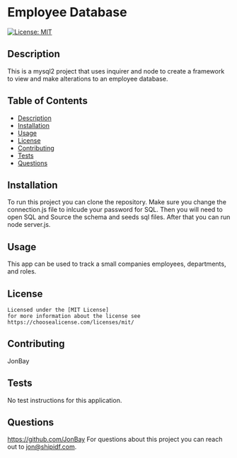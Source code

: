 # Employee Database

  [![License: MIT](https://img.shields.io/badge/License-MIT-yellow.svg)](https://opensource.org/licenses/MIT)

  ## Description
  This is a mysql2 project that uses inquirer and node to create a framework to view and make alterations to an employee database.  

  ## Table of Contents 
  - [Description](#description)
  - [Installation](#installation)
  - [Usage](#usage)
  - [License](#license)
  - [Contributing](#contributing)
  - [Tests](#tests)
  - [Questions](#questions)

  ## Installation
  To run this project you can clone the repository. Make sure you change the connection.js file to inlcude your password for SQL.  Then you will need to open SQL and Source the schema and seeds sql files.  After that you can run node server.js.  

  ## Usage
  This app can be used to track a small companies employees, departments, and roles.  

  ## License
    
    Licensed under the [MIT License]
    for more information about the license see https://choosealicense.com/licenses/mit/ 
    

  ## Contributing
  JonBay

  ## Tests
  No test instructions for this application. 

  ## Questions
  https://github.com/JonBay
  For questions about this project you can reach out to jon@shipidf.com.